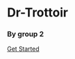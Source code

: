 # Dr-Trottoir
### By group 2
[Get Started](https://github.com/SELab-2/Dr-Trottoir-2/wiki/Get-Started) 

